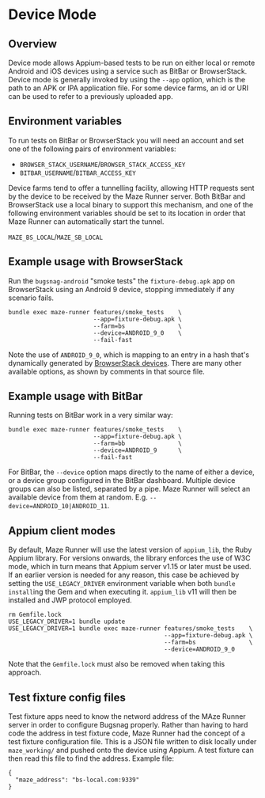 # Device Mode

## Overview

Device mode allows Appium-based tests to be run on either local or remote Android and iOS devices using a service such as BitBar or BrowserStack.  Device mode is generally invoked by using the `--app` option, which is the path to an APK or IPA application file.  For some device farms, an id or URI can be used to refer to a previously uploaded app.

## Environment variables

To run tests on BitBar or BrowserStack you will need an account and set one of the following pairs of environment variables:

* `BROWSER_STACK_USERNAME`/`BROWSER_STACK_ACCESS_KEY`
* `BITBAR_USERNAME`/`BITBAR_ACCESS_KEY`

Device farms tend to offer a tunnelling facility, allowing HTTP requests sent by the device to be received by the Maze Runner server.  Both BitBar and BrowserStack use a local binary to support this mechanism, and one of the following environment variables should be set to its location in order that Maze Runner can automatically start the tunnel.

`MAZE_BS_LOCAL`/`MAZE_SB_LOCAL`

## Example usage with BrowserStack

Run the `bugsnag-android` "smoke tests" the `fixture-debug.apk` app on BrowserStack using an Android 9 device, stopping immediately if any scenario fails.

```
bundle exec maze-runner features/smoke_tests    \
                        --app=fixture-debug.apk \
                        --farm=bs               \
                        --device=ANDROID_9_0    \
                        --fail-fast
```

Note the use of `ANDROID_9_0`, which is mapping to an entry in a hash that's dynamically generated by [BrowserStack devices](../lib/maze/client/appium/bs_devices.rb).  There are many other available options, as shown by comments in that source file.

## Example usage with BitBar

Running tests on BitBar work in a very similar way:

```
bundle exec maze-runner features/smoke_tests    \
                        --app=fixture-debug.apk \
                        --farm=bb               \
                        --device=ANDROID_9      \
                        --fail-fast
```

For BitBar, the `--device` option maps directly to the name of either a device, or a device group configured in the BitBar dashboard.  Multiple device groups can also be listed, separated by a pipe.  Maze Runner will select an available device from them at random.  E.g. `--device=ANDROID_10|ANDROID_11`.

## Appium client modes

By default, Maze Runner will use the latest version of `appium_lib`, the Ruby Appium library.  For versions onwards, the library enforces the use of W3C mode, which in turn means that Appium server v1.15 or later must be used.  If an earlier version is needed for any reason, this case be achieved by setting the `USE_LEGACY_DRIVER` environment variable when both `bundle install`ing the Gem and when executing it.  `appium_lib` v11 will then be installed and JWP protocol employed.

```
rm Gemfile.lock
USE_LEGACY_DRIVER=1 bundle update
USE_LEGACY_DRIVER=1 bundle exec maze-runner features/smoke_tests    \
                                            --app=fixture-debug.apk \
                                            --farm=bs               \
                                            --device=ANDROID_9_0
```

Note that the `Gemfile.lock` must also be removed when taking this approach.

## Test fixture config files

Test fixture apps need to know the netword address of the MAze Runner server in order to configure Bugsnag properly.  Rather than having to hard code the address in test fixture code, Maze Runner had the concept of a test fixture configuration file.  This is a JSON file written to disk locally under `maze_working/` and pushed onto the device using Appium.  A test fixture can then read this file to find the address.  Example file:
```
{
  "maze_address": "bs-local.com:9339"
}
```

